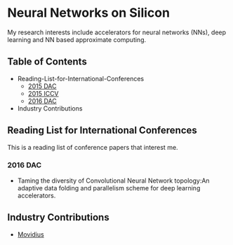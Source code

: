 # Neural Networks on Silicon

My research interests include accelerators for neural networks (NNs), deep learning and NN based approximate computing.

## Table of Contents
 - Reading-List-for-International-Conferences
   - [2015 DAC](#2015-dac)
   - [2015 ICCV](#2015-iccv) 
   - [2016 DAC](#2016-dac)
 - Industry Contributions

## Reading List for International Conferences
This is a reading list of conference papers that interest me.
### 2016 DAC
- Taming the diversity of Convolutional Neural Network topology:An adaptive data folding and parallelism scheme for deep learning accelerators.
 

## Industry Contributions
 - [Movidius](http://www.movidius.com/)








